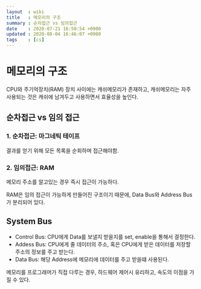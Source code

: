```yaml
---
layout  : wiki
title   : 메모리의 구조
summary : 순차접근 vs 임의접근
date    : 2020-07-21 16:50:54 +0900
updated : 2020-08-04 16:46:07 +0900
tags    : [cs]
---
```


# 메모리의 구조

CPU와 주기억장치(RAM) 장치 사이에는 캐쉬메모리가 존재하고,
캐쉬메모리는 자주 사용되는 것은 캐쉬에 남겨두고 사용하면서 효율성을 높인다.

## 순차접근 vs 임의 접근

### 1. 순차접근: 마그네틱 테이프
결과를 얻기 위해 모든 목록을 순회하며 접근해야함.

### 2. 임의접근: RAM
메모리 주소를 알고있는 경우 즉시 접근이 가능하다.

RAM은 임의 접근이 가능하게 만들어진 구조이기 때문에, Data Bus와 Address Bus가 분리되어 있다.

## System Bus

* Control Bus: CPU에게 Data를 보낼지 받을지를 set, enable을 통해서 결정한다.
* Addess Bus: CPU에게 줄 데이터의 주소, 혹은 CPU에게 받은 데이터를 저장할 주소의 정보를 주고 받는다.
* Data Bus: 해당 Address에 메모리에 데이터를 주고 받을떄 사용된다.

메모리를 프로그래머가 직접 다루는 경우, 하드웨어 제어시 유리하고, 속도의 이점을 가질 수 있다.
